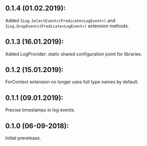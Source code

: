 ## 0.1.4 (01.02.2019):

Added `ILog.SelectEvents(Predicate<LogEvent>)` and `ILog.DropEvents(Predicate<LogEvent>)` extension methods.

## 0.1.3 (16.01.2019):

Added LogProvider: static shared configuration point for libraries.

## 0.1.2 (15.01.2019):

ForContext<T> extension no longer uses full type names by default.

## 0.1.1 (09.01.2019):

Precise timestamps in log events.

## 0.1.0 (06-09-2018): 

Initial prerelease.
